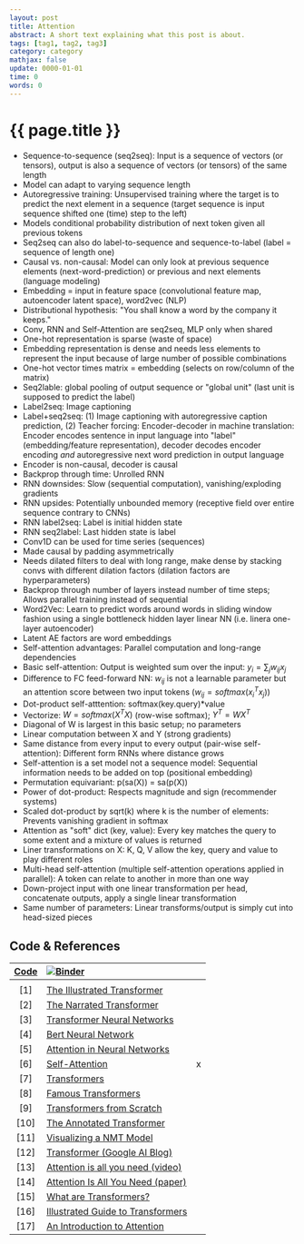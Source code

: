 ```yaml
---
layout: post
title: Attention
abstract: A short text explaining what this post is about.
tags: [tag1, tag2, tag3]
category: category
mathjax: false
update: 0000-01-01 
time: 0
words: 0
---
```


# {{ page.title }}

- Sequence-to-sequence (seq2seq): Input is a sequence of vectors (or tensors), output is also a sequence of vectors (or tensors) of the same length
- Model can adapt to varying sequence length
- Autoregressive training: Unsupervised training where the target is to predict the next element in a sequence (target sequence is input sequence shifted one (time) step to the left)
- Models conditional probability distribution of next token given all previous tokens
- Seq2seq can also do label-to-sequence and sequence-to-label (label = sequence of length one)
- Causal vs. non-causal: Model can only look at previous sequence elements (next-word-prediction) or previous and next elements (language modeling)
- Embedding = input in feature space (convolutional feature map, autoencoder latent space), word2vec (NLP)
- Distributional hypothesis: "You shall know a word by the company it keeps."
- Conv, RNN and Self-Attention are seq2seq, MLP only when shared
- One-hot representation is sparse (waste of space)
- Embedding representation is dense and needs less elements to represent the input because of large number of possible combinations
- One-hot vector times matrix = embedding (selects on row/column of the matrix)
- Seq2lable: global pooling of output sequence or "global unit" (last unit is supposed to predict the label)
- Label2seq: Image captioning
- Label+seq2seq: (1) Image captioning with autoregressive caption prediction, (2) Teacher forcing: Encoder-decoder in machine translation: Encoder encodes sentence in input language into "label" (embedding/feature representation), decoder decodes encoder encoding _and_ autoregressive next word prediction in output language
- Encoder is non-causal, decoder is causal
- Backprop through time: Unrolled RNN
- RNN downsides: Slow (sequential computation), vanishing/exploding gradients
- RNN upsides: Potentially unbounded memory (receptive field over entire sequence contrary to CNNs)
- RNN label2seq: Label is initial hidden state
- RNN seq2label: Last hidden state is label
- Conv1D can be used for time series (sequences)
- Made causal by padding asymmetrically
- Needs dilated filters to deal with long range, make dense by stacking convs with different dilation factors (dilation factors are hyperparameters)
- Backprop through number of layers instead number of time steps; Allows parallel training instead of sequential
- Word2Vec: Learn to predict words around words in sliding window fashion using a single bottleneck hidden layer linear NN (i.e. linera one-layer autoencoder)
- Latent AE factors are word embeddings
- Self-attention advantages: Parallel computation and long-range dependencies
- Basic self-attention: Output is weighted sum over the input: $y_i=\sum_j w_{ij}x_j$
- Difference to FC feed-forward NN: $w_{ij}$ is not a learnable parameter but an attention score between two input tokens ($w_{ij}=softmax(x_i^Tx_j)$)
- Dot-product self-atttention: softmax(key.query)*value
- Vectorize: $W=softmax(X^TX)$ (row-wise softmax); $Y^T=WX^T$
- Diagonal of W is largest in this basic setup; no parameters
- Linear computation between X and Y (strong gradients)
- Same distance from every input to every output (pair-wise self-attention): Different form RNNs where distance grows
- Self-attention is a set model not a sequence model: Sequential information needs to be added on top (positional embedding)
- Permutation equivariant: p(sa(X)) = sa(p(X))
- Power of dot-product: Respects magnitude and sign (recommender systems)
- Scaled dot-product by sqrt(k) where k is the number of elements: Prevents vanishing gradient in softmax
- Attention as "soft" dict (key, value): Every key matches the query to some extent and a mixture of values is returned
- Liner transformations on X: K, Q, V allow the key, query and value to play different roles
- Multi-head self-attention (multiple self-attention operations applied in parallel): A token can relate to another in more than one way
- Down-project input with one linear transformation per head, concatenate outputs, apply a single linear transformation
- Same number of parameters: Linear transforms/output is simply cut into head-sized pieces

## Code & References

| [Code](/url/to/notebook.ipynb) | [![Binder](https://mybinder.org/badge_logo.svg)](/url/to/binder/notebook.ipynb)                                                         |   |
|:------------------------------:|:----------------------------------------------------------------------------------------------------------------------------------------|:-:|
|                                |                                                                                                                                         |   |
|              [1]               | [The Illustrated Transformer](https://jalammar.github.io/illustrated-transformer)                                                       |   |
|              [2]               | [The Narrated Transformer](https://www.youtube.com/watch?v=-QH8fRhqFHM)                                                                 |   |
|              [3]               | [Transformer Neural Networks](https://www.youtube.com/watch?v=TQQlZhbC5ps)                                                              |   |
|              [4]               | [Bert Neural Network](https://www.youtube.com/watch?v=xI0HHN5XKDo)                                                                      |   |
|              [5]               | [Attention in Neural Networks](https://www.youtube.com/watch?v=W2rWgXJBZhU)                                                             |   |
|              [6]               | [Self-Attention](https://www.youtube.com/watch?v=KmAISyVvE1Y)                                                                           | x |
|              [7]               | [Transformers](https://www.youtube.com/watch?v=oUhGZMCTHtI)                                                                             |   |
|              [8]               | [Famous Transformers](https://www.youtube.com/watch?v=MN__lSncZBs)                                                                      |   |
|              [9]               | [Transformers from Scratch](http://peterbloem.nl/blog/transformers)                                                                     |   |
|              [10]              | [The Annotated Transformer](http://nlp.seas.harvard.edu/2018/04/03/attention.html)                                                      |   |
|              [11]              | [Visualizing a NMT Model](https://jalammar.github.io/visualizing-neural-machine-translation-mechanics-of-seq2seq-models-with-attention) |   |
|              [12]              | [Transformer (Google AI Blog)](https://ai.googleblog.com/2017/08/transformer-novel-neural-network.html)                                 |   |
|              [13]              | [Attention is all you need (video)](https://www.youtube.com/watch?v=rBCqOTEfxvg)                                                        |   |
|              [14]              | [Attention Is All You Need (paper)](https://arxiv.org/abs/1706.03762)                                                                   |   |
|              [15]              | [What are Transformers?](https://www.youtube.com/watch?v=XSSTuhyAmnI)                                                                   |   |
|              [16]              | [Illustrated Guide to Transformers](https://www.youtube.com/watch?v=4Bdc55j80l8)                                                        |   |
|              [17]              | [An Introduction to Attention](https://wandb.ai/authors/under-attention/reports/An-Introduction-to-Attention--Vmlldzo1MzQwMTU)          |   |
